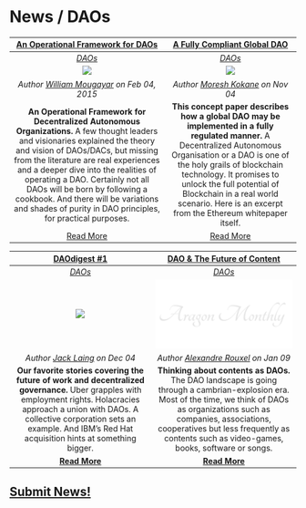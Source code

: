 # News / DAOs

[**An Operational Framework for DAOs**](http://startupmanagement.org/2015/02/04/an-operational-framework-for-decentralized-autonomous-organizations/) | [**A Fully Compliant Global DAO**](https://medium.com/konkrete/a-fully-compliant-global-dao-cffd80ab3fad) |
:-----------:|:-----------:|
[_DAOs_](daos.md) | [_DAOs_](daos.md) |
[<img src="http://startupmanagement.org/wp-content/uploads/2015/02/Screen-Shot-2015-02-04-at-8.41.27-AM.png">](http://startupmanagement.org/2015/02/04/an-operational-framework-for-decentralized-autonomous-organizations/) | [<img src="https://cdn-images-1.medium.com/max/1200/0*KGM0qAL6WdgW2ew1">](https://medium.com/konkrete/a-fully-compliant-global-dao-cffd80ab3fad) |
_Author [William Mougayar](http://startupmanagement.org/author/wmougayar/) on Feb 04, 2015_ | _Author [Moresh Kokane](https://medium.com/@moresh) on Nov 04_ |
**An Operational Framework for Decentralized Autonomous Organizations.** A few thought leaders and visionaries explained the theory and vision of DAOs/DACs, but missing from the literature are real experiences and a deeper dive into the realities of operating a DAO. Certainly not all DAOs will be born by following a cookbook. And there will be variations and shades of purity in DAO principles, for practical purposes. | **This concept paper describes how a global DAO may be implemented in a fully regulated manner.** A Decentralized Autonomous Organisation or a DAO is one of the holy grails of blockchain technology. It promises to unlock the full potential of Blockchain in a real world scenario. Here is an excerpt from the Ethereum whitepaper itself. |
[Read More](http://startupmanagement.org/2015/02/04/an-operational-framework-for-decentralized-autonomous-organizations) | [Read More](https://medium.com/konkrete/a-fully-compliant-global-dao-cffd80ab3fad) |


[**DAOdigest #1**](https://blog.colony.io/daodigest-1/) | [**DAO & The Future of Content**](https://medium.com/pando-network/dao-the-future-of-content-fd9349d94b24) |
:-----------:|:-----------:|
[_DAOs_](daos.md) | [_DAOs_](daos.md) |
[<img src="https://blog.colony.io/content/images/2018/12/DAOdigest_4Dec.png">](https://blog.colony.io/daodigest-1/) | [<img src="../../images/monthly_no_image.png">]() |
_Author [Jack Laing](https://blog.colony.io/author/jack-laing/) on Dec 04_ | _Author [Alexandre Rouxel](https://medium.com/@alex_71247) on Jan 09_ |
**Our favorite stories covering the future of work and decentralized governance.** Uber grapples with employment rights. Holacracies approach a union with DAOs. A collective corporation sets an example. And IBM’s Red Hat acquisition hints at something bigger. | **Thinking about contents as DAOs.** The DAO landscape is going through a cambrian-explosion era. Most of the time, we think of DAOs as organizations such as companies, associations, cooperatives but less frequently as contents such as video-games, books, software or songs. |
[**Read More**](https://blog.colony.io/daodigest-1/) | [**Read More**](https://medium.com/pando-network/dao-the-future-of-content-fd9349d94b24) |


## [Submit News!](../guides/guide_for_submitting_news.md)
